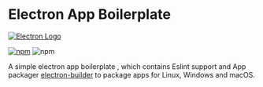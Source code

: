 # Electron App Boilerplate

[![Electron Logo](https://electronjs.org/images/electron-logo.svg)](https://electronjs.org)

[![npm](https://img.shields.io/npm/v/electron.svg?maxAge=2592000?style=flat-square)](https://www.npmjs.com/package/electron)
![npm](https://img.shields.io/npm/l/express.svg)


A simple electron app boilerplate , which contains Eslint support and App packager [electron-builder](https://www.electron.build) to package apps for Linux, Windows and macOS.